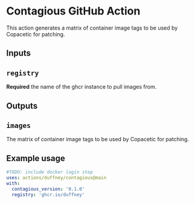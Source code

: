 # Contagious GitHub Action

This action generates a matrix of container image tags to be used by Copacetic for patching.

## Inputs

## `registry`

**Required** the name of the ghcr instance to pull images from.

## Outputs

## `images`

The matrix of container image tags to be used by Copacetic for patching.

## Example usage

```yaml
#TODO: include docker login step
uses: actions/duffney/contagious@main
with:
  contagious_version: '0.1.0'
  registry: 'ghcr.io/duffney'
```
